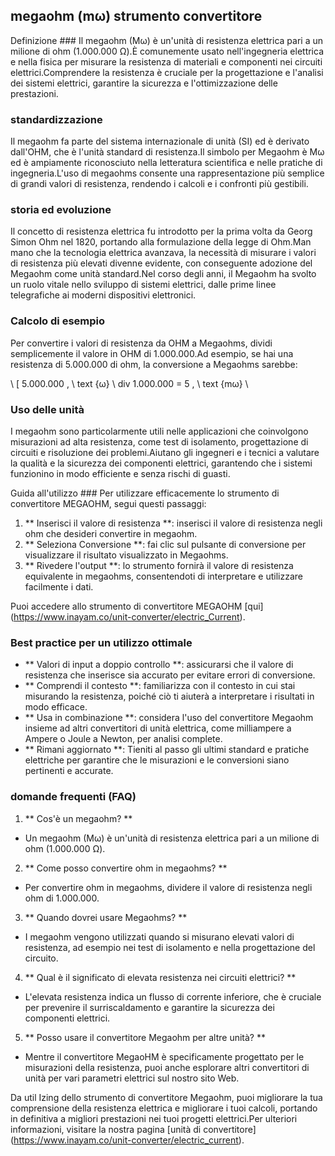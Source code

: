 ## megaohm (mω) strumento convertitore

Definizione ###
Il megaohm (Mω) è un'unità di resistenza elettrica pari a un milione di ohm (1.000.000 Ω).È comunemente usato nell'ingegneria elettrica e nella fisica per misurare la resistenza di materiali e componenti nei circuiti elettrici.Comprendere la resistenza è cruciale per la progettazione e l'analisi dei sistemi elettrici, garantire la sicurezza e l'ottimizzazione delle prestazioni.

### standardizzazione
Il megaohm fa parte del sistema internazionale di unità (SI) ed è derivato dall'OHM, che è l'unità standard di resistenza.Il simbolo per Megaohm è Mω ed è ampiamente riconosciuto nella letteratura scientifica e nelle pratiche di ingegneria.L'uso di megaohms consente una rappresentazione più semplice di grandi valori di resistenza, rendendo i calcoli e i confronti più gestibili.

### storia ed evoluzione
Il concetto di resistenza elettrica fu introdotto per la prima volta da Georg Simon Ohm nel 1820, portando alla formulazione della legge di Ohm.Man mano che la tecnologia elettrica avanzava, la necessità di misurare i valori di resistenza più elevati divenne evidente, con conseguente adozione del Megaohm come unità standard.Nel corso degli anni, il Megaohm ha svolto un ruolo vitale nello sviluppo di sistemi elettrici, dalle prime linee telegrafiche ai moderni dispositivi elettronici.

### Calcolo di esempio
Per convertire i valori di resistenza da OHM a Megaohms, dividi semplicemente il valore in OHM di 1.000.000.Ad esempio, se hai una resistenza di 5.000.000 di ohm, la conversione a Megaohms sarebbe:

\ [
5.000.000 \, \ text {ω} \ div 1.000.000 = 5 \, \ text {mω}
\

### Uso delle unità
I megaohm sono particolarmente utili nelle applicazioni che coinvolgono misurazioni ad alta resistenza, come test di isolamento, progettazione di circuiti e risoluzione dei problemi.Aiutano gli ingegneri e i tecnici a valutare la qualità e la sicurezza dei componenti elettrici, garantendo che i sistemi funzionino in modo efficiente e senza rischi di guasti.

Guida all'utilizzo ###
Per utilizzare efficacemente lo strumento di convertitore MEGAOHM, segui questi passaggi:

1. ** Inserisci il valore di resistenza **: inserisci il valore di resistenza negli ohm che desideri convertire in megaohm.
2. ** Seleziona Conversione **: fai clic sul pulsante di conversione per visualizzare il risultato visualizzato in Megaohms.
3. ** Rivedere l'output **: lo strumento fornirà il valore di resistenza equivalente in megaohms, consentendoti di interpretare e utilizzare facilmente i dati.

Puoi accedere allo strumento di convertitore MEGAOHM [qui] (https://www.inayam.co/unit-converter/electric_Current).

### Best practice per un utilizzo ottimale
- ** Valori di input a doppio controllo **: assicurarsi che il valore di resistenza che inserisce sia accurato per evitare errori di conversione.
- ** Comprendi il contesto **: familiarizza con il contesto in cui stai misurando la resistenza, poiché ciò ti aiuterà a interpretare i risultati in modo efficace.
- ** Usa in combinazione **: considera l'uso del convertitore Megaohm insieme ad altri convertitori di unità elettrica, come milliampere a Ampere o Joule a Newton, per analisi complete.
- ** Rimani aggiornato **: Tieniti al passo gli ultimi standard e pratiche elettriche per garantire che le misurazioni e le conversioni siano pertinenti e accurate.

### domande frequenti (FAQ)

1. ** Cos'è un megaohm? **
- Un megaohm (Mω) è un'unità di resistenza elettrica pari a un milione di ohm (1.000.000 Ω).

2. ** Come posso convertire ohm in megaohms? **
- Per convertire ohm in megaohms, dividere il valore di resistenza negli ohm di 1.000.000.

3. ** Quando dovrei usare Megaohms? **
- I megaohm vengono utilizzati quando si misurano elevati valori di resistenza, ad esempio nei test di isolamento e nella progettazione del circuito.

4. ** Qual è il significato di elevata resistenza nei circuiti elettrici? **
- L'elevata resistenza indica un flusso di corrente inferiore, che è cruciale per prevenire il surriscaldamento e garantire la sicurezza dei componenti elettrici.

5. ** Posso usare il convertitore Megaohm per altre unità? **
- Mentre il convertitore MegaoHM è specificamente progettato per le misurazioni della resistenza, puoi anche esplorare altri convertitori di unità per vari parametri elettrici sul nostro sito Web.

Da util Izing dello strumento di convertitore Megaohm, puoi migliorare la tua comprensione della resistenza elettrica e migliorare i tuoi calcoli, portando in definitiva a migliori prestazioni nei tuoi progetti elettrici.Per ulteriori informazioni, visitare la nostra pagina [unità di convertitore] (https://www.inayam.co/unit-converter/electric_current).